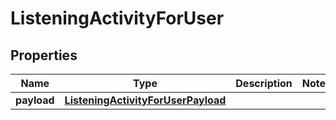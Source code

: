 

# ListeningActivityForUser


## Properties

| Name | Type | Description | Notes |
|------------ | ------------- | ------------- | -------------|
|**payload** | [**ListeningActivityForUserPayload**](ListeningActivityForUserPayload.md) |  |  |



